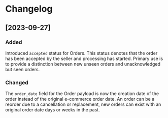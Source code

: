 # Changelog

## [2023-09-27]

### Added

Introduced `accepted` status for Orders. This status denotes that the order has been
accepted by the seller and processing has started. Primary use is to provide a distinction
between new unseen orders and unacknowledged but seen orders.

### Changed

The `order_date` field for the Order payload is now the creation date of the order instead of the 
original e-commerce order date. An order can be a reorder due to a cancellation or replacement, new
orders can exist with an original order date days or weeks in the past.
